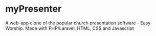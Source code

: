 # myPresenter
A web-app clone of the popular church presentation software - Easy Worship. Made with PHP/Laravel, HTML, CSS and Javascript
